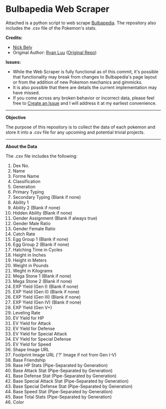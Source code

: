 # Bulbapedia Web Scraper

Attached is a python script to web scrape [Bulbapedia](https://bulbapedia.bulbagarden.net/wiki/Main_Page). The repository also includes the .csv file of the Pokemon's stats.

**Credits:**
- [Nick Bely](https://github.com/nbely)
- Original Author: [Ryan Luu](https://github.com/ryanluuwas) ([Original Repo](https://github.com/ryanluuwas/Bulbapedia-Web-Scraper))


**Issues:**
- While the Web Scraper is fully functional as of this commit, it's possible that functionality may break from changes to Bulbapedia's page layout or from the addition of new Pokemon mechanics and gimmicks.
- It is also possible that there are details the current implementation may have missed.
- If you come across any broken behavior or incorrect data, please feel free to [Create an Issue](https://github.com/nbely/Bulbapedia-Pokedex-Web-Scraper/issues) and I will address it at my earliest convenience.

___

**Objective**

The purpose of this repository is to collect the data of each pokemon and store it into a .csv file for any upcoming and potential trivial projects.

___

**About the Data**

The .csv file includes the following:
1. Dex No.
2. Name
3. Forme Name
4. Classification
3. Generation
4. Primary Typing
5. Secondary Typing (Blank if none)
6. Ability 1
7. Ability 2 (Blank if none)
8. Hidden Ability (Blank if none)
9. Gender Assignment (Blank if always true)
10. Gender Male Ratio
11. Gender Female Ratio
12. Catch Rate
13. Egg Group 1 (Blank if none)
14. Egg Group 2 (Blank if none)
15. Hatching Time in Cycles
16. Height in Inches
17. Height in Meters
18. Weight in Pounds
19. Weght in Kilograms
20. Mega Stone 1 (Blank if none)
21. Mega Stone 2 (Blank if none)
22. EXP Yield (Gen I) (Blank if none)
23. EXP Yield (Gen II) (Blank if none)
24. EXP Yield (Gen III) (Blank if none)
25. EXP Yield (Gen IV) (Blank if none)
26. EXP Yield (Gen V+)
27. Leveling Rate
28. EV Yield for HP
29. EV Yield for Attack
30. EV Yield for Defense
31. EV Yield for Special Attack
32. EV Yield for Special Defense
33. EV Yield for Speed
34. Shape Image URL
35. Footprint Image URL ('?' Image if not from Gen I-V)
36. Base Friendship
37. Base HP Stats (Pipe-Separated by Generation)
38. Base Attack Stat (Pipe-Separated by Generation)
39. Base Defense Stat (Pipe-Separated by Generation)
40. Base Special Attack Stat (Pipe-Separated by Generation)
41. Base Special Defense Stat (Pipe-Separated by Generation)
42. Base Speed Stat (Pipe-Separated by Generation)
43. Base Total Stats (Pipe-Separated by Generation)
44. Color
